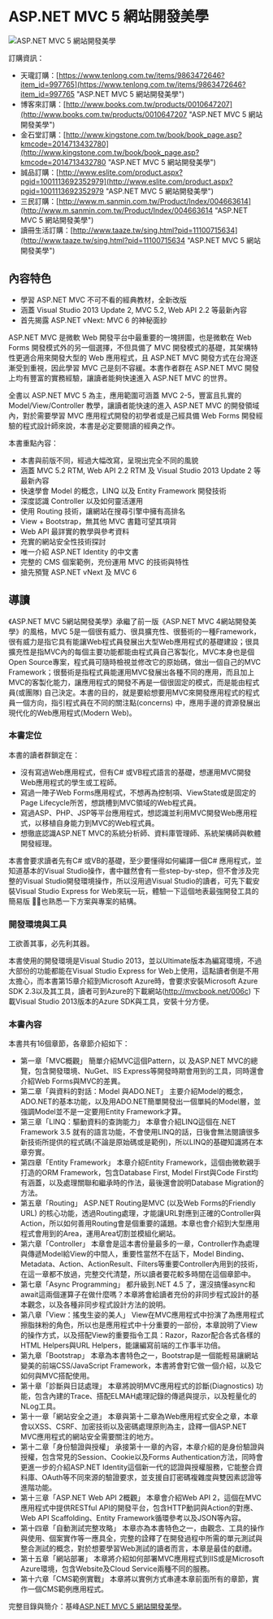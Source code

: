 # ASP.NET MVC 5 網站開發美學 #

![ASP.NET MVC 5 網站開發美學](http://www.gotop.com.tw/Waweb2004/WawebImages/BookXL/ACL041300.jpg)

訂購資訊：

- 天瓏訂購：[https://www.tenlong.com.tw/items/9863472646?item_id=997765](https://www.tenlong.com.tw/items/9863472646?item_id=997765 "ASP.NET MVC 5 網站開發美學")
- 博客來訂購：[http://www.books.com.tw/products/0010647207](http://www.books.com.tw/products/0010647207 "ASP.NET MVC 5 網站開發美學")
- 金石堂訂購：[http://www.kingstone.com.tw/book/book_page.asp?kmcode=2014713432780](http://www.kingstone.com.tw/book/book_page.asp?kmcode=2014713432780 "ASP.NET MVC 5 網站開發美學")
- 誠品訂購：[http://www.eslite.com/product.aspx?pgid=1001113692352979](http://www.eslite.com/product.aspx?pgid=1001113692352979 "ASP.NET MVC 5 網站開發美學")
- 三民訂購：[http://www.m.sanmin.com.tw/Product/Index/004663614](http://www.m.sanmin.com.tw/Product/Index/004663614 "ASP.NET MVC 5 網站開發美學")
- 讀冊生活訂購：[http://www.taaze.tw/sing.html?pid=11100715634](http://www.taaze.tw/sing.html?pid=11100715634 "ASP.NET MVC 5 網站開發美學")


## 內容特色 ##

- 學習 ASP.NET MVC 不可不看的經典教材，全新改版
- 涵蓋 Visual Studio 2013 Update 2, MVC 5.2, Web API 2.2 等最新內容
- 首先揭露 ASP.NET vNext: MVC 6 的神秘面紗

ASP.NET MVC 是微軟 Web 開發平台中最重要的一塊拼圖，也是微軟在 Web Forms 開發模式外的另一個選擇，不但具備了 MVC 開發模式的基礎，其架構特性更適合用來開發大型的 Web 應用程式，且 ASP.NET MVC 開發方式在台灣逐漸受到重視，因此學習 MVC 己是刻不容緩。本書作者群在 ASP.NET MVC 開發上均有豐富的實務經驗，讓讀者能夠快速進入 ASP.NET MVC 的世界。

全書以 ASP.NET MVC 5 為主，應用範圍可涵蓋 MVC 2-5，豐富且扎實的 Model/View/Controller 教學，讓讀者能快速的進入 ASP.NET MVC 的開發領域內，對於需要學習 MVC 應用程式開發的初學者或是己經具備 Web Forms 開發經驗的程式設計師來說，本書是必定要閱讀的經典之作。

本書重點內容：

- 本書與前版不同，經過大幅改寫，呈現出完全不同的風貌
- 涵蓋 MVC 5.2 RTM, Web API 2.2 RTM 及 Visual Studio 2013 Update 2 等最新內容
- 快速學會 Model 的概念，LINQ 以及 Entity Framework 開發技術
- 深度認識 Controller 以及如何靈活運用
- 使用 Routing 技術，讓網站在搜尋引擎中擁有高排名
- View + Bootstrap，無其他 MVC 書籍可望其項背
- Web API 最詳實的教學與參考資料
- 充實的網站安全性技術探討
- 唯一介紹 ASP.NET Identity 的中文書
- 完整的 CMS 個案範例，充份運用 MVC 的技術與特性
- 搶先預覽 ASP.NET vNext 及 MVC 6

## 導讀 ##

《ASP.NET MVC 5網站開發美學》承繼了前一版《ASP.NET MVC 4網站開發美學》的風格，MVC 5是一個很有威力、很具擴充性、很藝術的一種Framework，很有威力是指它具有能讓Web程式員發展出大型Web應用程式的基礎建設；很具擴充性是指MVC內的每個主要功能都能由程式員自己客製化，MVC本身也是個Open Source專案，程式員可隨時檢視並修改它的原始碼，做出一個自己的MVC Framework；很藝術是指程式員能運用MVC發展出各種不同的應用，而且加上MVC的客製化能力，讓應用程式的開發不再是一個很固定的模式，而是能由程式員(或團隊) 自己決定。本書的目的，就是要給想要用MVC來開發應用程式的程式員一個方向，指引程式員在不同的關注點(concerns) 中，應用手邊的資源發展出現代化的Web應用程式(Modern Web)。

### 本書定位 ###

本書的讀者群鎖定在：

- 沒有寫過Web應用程式，但有C# 或VB程式語言的基礎，想運用MVC開發Web應用程式的學生或工程師。
- 寫過一陣子Web Forms應用程式，不想再為控制項、ViewState或是固定的Page Lifecycle所苦，想跳槽到MVC領域的Web程式員。
- 寫過ASP、PHP、JSP等平台應用程式，想認識並利用MVC開發Web應用程式，以移植自身能力到MVC的Web程式員。
- 想徹底認識ASP.NET MVC的系統分析師、資料庫管理師、系統架構師與軟體開發經理。

本書會要求讀者先有C# 或VB的基礎，至少要懂得如何編譯一個C# 應用程式，並知道基本的Visual Studio操作，書中雖然會有一些step-by-step，但不會涉及完整的Visual Studio開發環境操作，所以沒用過Visual Studio的讀者，可先下載安裝Visual Studio Express for Web來玩一玩，體驗一下這個地表最強開發工具的簡易版  ，也熟悉一下方案與專案的結構。

### 開發環境與工具 ###

工欲善其事，必先利其器。

本書使用的開發環境是Visual Studio 2013，並以Ultimate版本為編寫環境，不過大部份的功能都能在Visual Studio Express for Web上使用，這點讀者倒是不用太擔心，而本書第15章介紹到Microsoft Azure時，會要求安裝Microsoft Azure SDK 2.3以及其工具，讀者可到Azure的下載網站(http://mvcbook.net/006c) 下載Visual Studio 2013版本的Azure SDK與工具，安裝十分方便。

### 本書內容 ###

本書共有16個章節，各章節介紹如下：

- 第一章「MVC概觀」
簡單介紹MVC這個Pattern，以 及ASP.NET MVC的總覽，包含開發環境、NuGet、IIS Express等開發時期會用到的工具，同時還會介紹Web Forms與MVC的差異。
- 第二章「與資料的對話：Model 與ADO.NET」
主要介紹Model的概念，ADO.NET的基本功能，以及用ADO.NET簡單開發出一個單純的Model層，並強調Model並不是一定要用Entity 
Framework才算。
- 第三章「LINQ：驅動資料的查詢能力」
本章會介紹LINQ這個在.NET Framework 3.5 就有的語言功能，不會使用LINQ的話，日後會無法閱讀很多新技術所提供的程式碼(不論是原始碼或是範例)，所以LINQ的基礎知識將在本章夯實。
- 第四章「Entity Framework」
本章介紹Entity Framework，這個由微軟親手打造的ORM Framework，包含Database First, Model First與Code First均有涵蓋，以及處理關聯和繼承時的作法，最後還會說明Database Migration的方法。
- 第五章「Routing」
ASP.NET Routing是MVC (以及Web Forms的Friendly URL) 的核心功能，透過Routing處理，才能讓URL對應到正確的Controller與Action，所以如何善用Routing會是個重要的議題。本章也會介紹到大型應用程式會用到的Area，運用Area切割並模組化網站。
- 第六章「Controller」
本章會是這本書份量最多的一章，Controller作為處理與傳遞Model給View的中間人，重要性當然不在話下，Model Binding、Metadata、Action、ActionResult、Filters等重要Controller內用到的技術，在這一章都不放過，完整交代清楚，所以讀者要花較多時間在這個章節中。
- 第七章「Async Programming」
都升級到.NET 4.5 了，還沒搞懂async和await這兩個運算子在做什麼嗎？本章將會給讀者充份的非同步程式設計的基本觀念，以及各種非同步程式設計方法的說明。
- 第八章「View：搖曳生姿的美人」
View在MVC應用程式中扮演了為應用程式擦脂抹粉的角色，所以也是應用程式中十分重要的一部份，本章說明了View的操作方式，以及搭配View的重要指令工具：Razor，Razor配合各式各樣的HTML Helpers與URL Helpers，能讓編寫前端的工作事半功倍。
- 第九章「Bootstrap」
本章為本書特色之一，Bootstrap是一個能輕易讓網站變美的前端CSS/JavaScript Framework，本書將會對它做一個介紹，以及它如何與MVC搭配使用。
- 第十章「診斷與日誌處理」
本章將說明MVC應用程式的診斷(Diagnostics)  功能，包含內建的Trace、搭配ELMAH處理記錄的傳遞與提示，以及輕量化的NLog工具。
- 第十一章「網站安全之道」
本章與第十二章為Web應用程式安全之章，本章會以XSS、CSRF、加密技術以及密碼處理原則為主，詮釋一個ASP.NET MVC應用程式的網站安全需要關注的地方。
- 第十二章「身份驗證與授權」
承接第十一章的內容，本章介紹的是身份驗證與授權，包含常見的Session、Cookie以及Forms Authentication方法，同時會更進一步的介紹ASP.NET Identity這個新一代的認證與授權服務，它能整合資料庫、OAuth等不同來源的驗證要求，並支援自訂密碼複雜度與雙因素認證等進階功能。
- 第十三章「ASP.NET Web API 2概觀」
本章會介紹Web API 2，這個在MVC應用程式中提供RESTful API的開發平台，包含HTTP動詞與Action的對應、Web API Scaffolding、Entity Framework循環參考以及JSON等內容。
- 第十四章「自動測試完整攻略」
本章亦為本書特色之一，由觀念、工具的操作與使用、個案實作等一應具全，完整的詮釋了在開發過程中所需的單元測試與整合測試的概念，對於想要學習Web測試的讀者而言，本章是最佳的獻禮。
- 第十五章「網站部署」
本章將介紹如何部署MVC應用程式到IIS或是Microsoft Azure環境，包含Website及Cloud Service兩種不同的服務。
- 第十六章「CMS範例實戰」
本章將以實例方式串連本章前面所有的章節，實作一個CMS範例應用程式。

完整目錄與簡介：基峰[ASP.NET MVC 5 網站開發美學](http://books.gotop.com.tw/a_ACL041300 "ASP.NET MVC 5 網站開發美學")。


